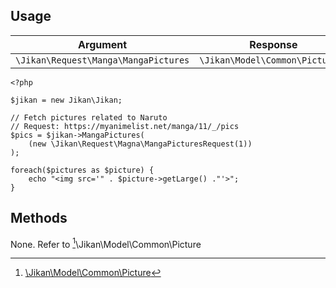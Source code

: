 ## Usage

| Argument | Response |
| -------- | -------- |
| `\Jikan\Request\Manga\MangaPictures` | `\Jikan\Model\Common\Picture[]` |

```
<?php

$jikan = new Jikan\Jikan;

// Fetch pictures related to Naruto
// Request: https://myanimelist.net/manga/11/_/pics
$pics = $jikan->MangaPictures(
    (new \Jikan\Request\Magna\MangaPicturesRequest(1))
);

foreach($pictures as $picture) {
    echo "<img src='" . $picture->getLarge() ."'>";
}

```

## Methods
None. Refer to [^1]\Jikan\Model\Common\Picture


[^1]: [\Jikan\Model\Common\Picture](/objects/model/common/picture)